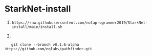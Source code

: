 # StarkNet-install

1.
       https://raw.githubusercontent.com/notaprogrammer2019/StarkNet-install/main/install.sh
    
    
2. 
        
       git clone --branch v0.1.6-alpha https://github.com/eqlabs/pathfinder.git
